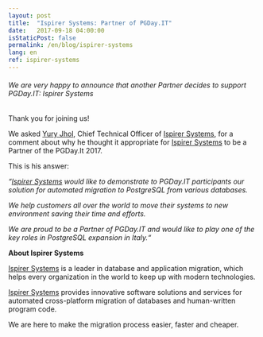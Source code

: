 ```yaml
---
layout: post
title:  "Ispirer Systems: Partner of PGDay.IT"
date:   2017-09-18 04:00:00
isStaticPost: false
permalink: /en/blog/ispirer-systems
lang: en
ref: ispirer-systems
---
```


<h6>We are very happy to announce that another Partner decides to support PGDay.IT: Ispirer Systems</h6>

Thank you for joining us!

We asked [Yury Jhol](https://www.linkedin.com/in/yuryjhol/), Chief Technical Officer of [Ispirer Systems](http://www.ispirer.com), for a comment about why he thought it appropriate for [Ispirer Systems](http://www.ispirer.com) to be a Partner of the PGDay.It 2017.

This is his answer:

_“[Ispirer Systems](http://www.ispirer.com) would like to demonstrate to PGDay.IT participants our solution for automated migration to PostgreSQL from various databases._

_We help customers all over the world to move their systems to new environment saving their time and efforts._

_We are proud to be a Partner of PGDay.IT and would like to play one of the key roles in PostgreSQL expansion in Italy.“_

**About Ispirer Systems**

[Ispirer Systems](http://www.ispirer.com) is a leader in database and application migration, which helps every organization in the world to keep up with modern technologies.

[Ispirer Systems](http://www.ispirer.com) provides innovative software solutions and services for automated cross-platform migration of databases and human-written program code.

We are here to make the migration process easier, faster and cheaper.
